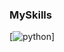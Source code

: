 ### MySkills

[![python](http://img.shields.io/badge/language-python-red&logo=python&logoColor=red)]
